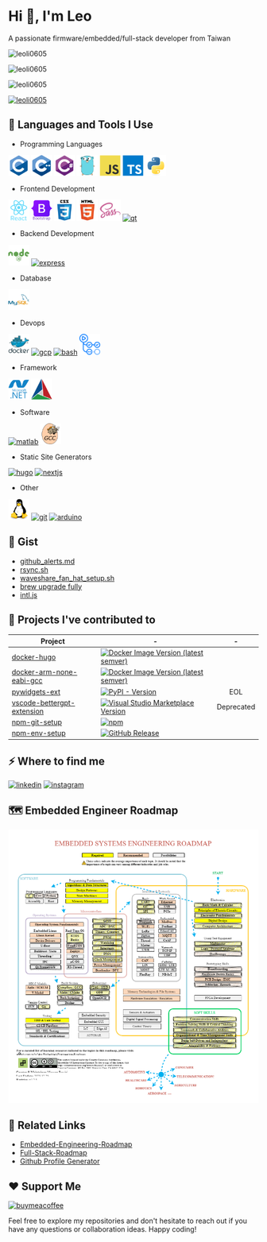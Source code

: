 # Hi 👋, I'm Leo

A passionate firmware/embedded/full-stack developer from Taiwan

![leoli0605](https://github-readme-stats.vercel.app/api?username=leoli0605&show_icons=true&locale=en&theme=gruvbox&card_width=440)

![leoli0605](https://github-readme-streak-stats.herokuapp.com/?user=leoli0605&&theme=gruvbox&card_width=440)

![leoli0605](https://github-readme-stats.vercel.app/api/top-langs?username=leoli0605&show_icons=true&locale=en&layout=compact&theme=gruvbox&card_width=440)

[![leoli0605](https://github-profile-trophy.vercel.app/?username=leoli0605&row=2&column=4&theme=gruvbox)](https://github.com/ryo-ma/github-profile-trophy)

## 🚀 Languages and Tools I Use

- Programming Languages

<a target="_blank" href="https://raw.githubusercontent.com/devicons/devicon/master/icons/c/c-original.svg" style="display: inline-block;"><img src="https://raw.githubusercontent.com/devicons/devicon/master/icons/c/c-original.svg" alt="c" width="42" height="42" /></a>
<a target="_blank" href="https://raw.githubusercontent.com/devicons/devicon/master/icons/cplusplus/cplusplus-original.svg" style="display: inline-block;"><img src="https://raw.githubusercontent.com/devicons/devicon/master/icons/cplusplus/cplusplus-original.svg" alt="cplusplus" width="42" height="42" /></a>
<a target="_blank" href="https://raw.githubusercontent.com/devicons/devicon/master/icons/csharp/csharp-original.svg" style="display: inline-block;"><img src="https://raw.githubusercontent.com/devicons/devicon/master/icons/csharp/csharp-original.svg" alt="csharp" width="42" height="42" /></a>
<a target="_blank" href="https://raw.githubusercontent.com/devicons/devicon/master/icons/go/go-original.svg" style="display: inline-block;"><img src="https://raw.githubusercontent.com/devicons/devicon/master/icons/go/go-original.svg" alt="go" width="42" height="42" /></a>
<a target="_blank" href="https://raw.githubusercontent.com/devicons/devicon/master/icons/javascript/javascript-original.svg" style="display: inline-block;"><img src="https://raw.githubusercontent.com/devicons/devicon/master/icons/javascript/javascript-original.svg" alt="javascript" width="42" height="42" /></a>
<a target="_blank" href="https://raw.githubusercontent.com/devicons/devicon/master/icons/typescript/typescript-original.svg" style="display: inline-block;"><img src="https://raw.githubusercontent.com/devicons/devicon/master/icons/typescript/typescript-original.svg" alt="typescript" width="42" height="42" /></a>
<a target="_blank" href="https://raw.githubusercontent.com/devicons/devicon/master/icons/python/python-original.svg" style="display: inline-block;"><img src="https://raw.githubusercontent.com/devicons/devicon/master/icons/python/python-original.svg" alt="python" width="42" height="42" /></a>

- Frontend Development

<a target="_blank" href="https://raw.githubusercontent.com/devicons/devicon/master/icons/react/react-original-wordmark.svg" style="display: inline-block;"><img src="https://raw.githubusercontent.com/devicons/devicon/master/icons/react/react-original-wordmark.svg" alt="react" width="42" height="42" /></a>
<a target="_blank" href="https://raw.githubusercontent.com/devicons/devicon/master/icons/bootstrap/bootstrap-original-wordmark.svg" style="display: inline-block;"><img src="https://raw.githubusercontent.com/devicons/devicon/master/icons/bootstrap/bootstrap-original-wordmark.svg" alt="bootstrap" width="42" height="42" /></a>
<a target="_blank" href="https://raw.githubusercontent.com/devicons/devicon/master/icons/css3/css3-original-wordmark.svg" style="display: inline-block;"><img src="https://raw.githubusercontent.com/devicons/devicon/master/icons/css3/css3-original-wordmark.svg" alt="css3" width="42" height="42" /></a>
<a target="_blank" href="https://raw.githubusercontent.com/devicons/devicon/master/icons/html5/html5-original-wordmark.svg" style="display: inline-block;"><img src="https://raw.githubusercontent.com/devicons/devicon/master/icons/html5/html5-original-wordmark.svg" alt="html5" width="42" height="42" /></a>
<a target="_blank" href="https://raw.githubusercontent.com/devicons/devicon/master/icons/sass/sass-original.svg" style="display: inline-block;"><img src="https://raw.githubusercontent.com/devicons/devicon/master/icons/sass/sass-original.svg" alt="sass" width="42" height="42" /></a>
<a target="_blank" href="https://upload.wikimedia.org/wikipedia/commons/0/0b/Qt_logo_2016.svg" style="display: inline-block;"><img src="https://upload.wikimedia.org/wikipedia/commons/0/0b/Qt_logo_2016.svg" alt="qt" width="42" height="42" /></a>

- Backend Development

<a target="_blank" href="https://raw.githubusercontent.com/devicons/devicon/master/icons/nodejs/nodejs-plain-wordmark.svg" style="display: inline-block;"><img src="https://raw.githubusercontent.com/devicons/devicon/master/icons/nodejs/nodejs-plain-wordmark.svg" alt="nodejs" width="42" height="42" /></a>
<a target="_blank" href="https://expressjs.com/" style="display: inline-block;"><img src="https://expressjs.com/images/favicon.png" alt="express" width="42" height="42" /></a>

- Database

<a target="_blank" href="https://raw.githubusercontent.com/devicons/devicon/master/icons/mysql/mysql-original-wordmark.svg" style="display: inline-block;"><img src="https://raw.githubusercontent.com/devicons/devicon/master/icons/mysql/mysql-original-wordmark.svg" alt="mysql" width="42" height="42" /></a>

- Devops

<a target="_blank" href="https://raw.githubusercontent.com/devicons/devicon/master/icons/docker/docker-original-wordmark.svg" style="display: inline-block;"><img src="https://raw.githubusercontent.com/devicons/devicon/master/icons/docker/docker-original-wordmark.svg" alt="docker" width="42" height="42" /></a>
<a target="_blank" href="https://www.vectorlogo.zone/logos/google_cloud/google_cloud-icon.svg" style="display: inline-block;"><img src="https://www.vectorlogo.zone/logos/google_cloud/google_cloud-icon.svg" alt="gcp" width="42" height="42" /></a>
<a target="_blank" href="https://raw.githubusercontent.com/odb/official-bash-logo/master/assets/Logos/Icons/SVG/512x512.svg" style="display: inline-block;"><img src="https://raw.githubusercontent.com/odb/official-bash-logo/master/assets/Logos/Icons/SVG/512x512.svg" alt="bash" width="42" height="42" /></a>
<a target="_blank" href="https://raw.githubusercontent.com/devicons/devicon/master/icons/githubactions/githubactions-original.svg" style="display: inline-block;"><img src="https://raw.githubusercontent.com/devicons/devicon/master/icons/githubactions/githubactions-original.svg" alt="githubactions" width="42" height="42" /></a>

- Framework

<a target="_blank" href="https://raw.githubusercontent.com/devicons/devicon/master/icons/dot-net/dot-net-plain-wordmark.svg" style="display: inline-block;"><img src="https://raw.githubusercontent.com/devicons/devicon/master/icons/dot-net/dot-net-plain-wordmark.svg" alt="dotnet" width="42" height="42" /></a>
<a target="_blank" href="https://raw.githubusercontent.com/devicons/devicon/master/icons/cmake/cmake-original.svg" style="display: inline-block;"><img src="https://raw.githubusercontent.com/devicons/devicon/master/icons/cmake/cmake-original.svg" alt="cmake" width="42" height="42" /></a>

- Software

<a target="_blank" href="https://upload.wikimedia.org/wikipedia/commons/2/21/Matlab_Logo.png" style="display: inline-block;"><img src="https://upload.wikimedia.org/wikipedia/commons/2/21/Matlab_Logo.png" alt="matlab" width="42" height="42" /></a>
<a target="_blank" href="https://raw.githubusercontent.com/devicons/devicon/master/icons/gcc/gcc-original.svg" style="display: inline-block;"><img src="https://raw.githubusercontent.com/devicons/devicon/master/icons/gcc/gcc-original.svg" alt="gcc" width="42" height="42" /></a>

- Static Site Generators

<a target="_blank" href="https://api.iconify.design/logos-hugo.svg" style="display: inline-block;"><img src="https://api.iconify.design/logos-hugo.svg" alt="hugo" width="42" height="42" /></a>
<a target="_blank" href="https://github.com/vercel/next.js/blob/canary/packages/next/README.md" style="display: inline-block;"><img src="https://assets.vercel.com/image/upload/v1662130559/nextjs/Icon_dark_background.png" alt="nextjs" width="42" height="42" /></a>

- Other

<a target="_blank" href="https://raw.githubusercontent.com/devicons/devicon/master/icons/linux/linux-original.svg" style="display: inline-block;"><img src="https://raw.githubusercontent.com/devicons/devicon/master/icons/linux/linux-original.svg" alt="linux" width="42" height="42" /></a>
<a target="_blank" href="https://www.vectorlogo.zone/logos/git-scm/git-scm-icon.svg" style="display: inline-block;"><img src="https://www.vectorlogo.zone/logos/git-scm/git-scm-icon.svg" alt="git" width="42" height="42" /></a>
<a target="_blank" href="https://cdn.worldvectorlogo.com/logos/arduino-1.svg" style="display: inline-block;"><img src="https://cdn.worldvectorlogo.com/logos/arduino-1.svg" alt="arduino" width="42" height="42" /></a>

## 🚩 Gist

<!-- GISTS_START -->

- [github_alerts.md](https://gist.github.com/leoli0605/3dfad8f972656044b428ee657b8f155e)
- [rsync.sh](https://gist.github.com/leoli0605/9296d3af3f9812c161c1ecfc2a70fbcb)
- [waveshare_fan_hat_setup.sh](https://gist.github.com/leoli0605/3fdf977e7211bab6447b216d70f901d4)
- [brew upgrade fully](https://gist.github.com/leoli0605/5dbae2028f39b56e7aad753231faef4f)
- [intl.js](https://gist.github.com/leoli0605/44dbc658c5ded573054cd409102312c8)
<!-- GISTS_END -->

## 🚩 Projects I've contributed to

| Project                                                                               | -                                                                                                                                                                               |     -      |
| ------------------------------------------------------------------------------------- | ------------------------------------------------------------------------------------------------------------------------------------------------------------------------------- | :--------: |
| [docker-hugo](https://github.com/leoli0605/docker-hugo)                               | [![Docker Image Version (latest semver)](https://img.shields.io/docker/v/jafee201153/hugo?sort=semver)](https://hub.docker.com/r/jafee201153/hugo)                              |            |
| [docker-arm-none-eabi-gcc](https://github.com/leoli0605/docker-arm-none-eabi-gcc)     | [![Docker Image Version (latest semver)](https://img.shields.io/docker/v/jafee201153/arm-none-eabi-gcc?sort=semver)](https://hub.docker.com/r/jafee201153/arm-none-eabi-gcc)    |            |
| [pywidgets-ext](https://github.com/leoli0605/pywidgets-ext)                           | [![PyPI - Version](https://img.shields.io/pypi/v/pywidgets-ext)](https://pypi.org/project/pywidgets-ext/)                                                                       |    EOL     |
| [vscode-bettergpt-extension](https://github.com/leoli0605/vscode-bettergpt-extension) | [![Visual Studio Marketplace Version](https://img.shields.io/visual-studio-marketplace/v/LeoLi.bettergpt)](https://marketplace.visualstudio.com/items?itemName=LeoLi.bettergpt) | Deprecated |
| [npm-git-setup](https://github.com/leoli0605/npm-git-setup)                           | [![npm](https://img.shields.io/npm/v/@leoli0605/git-setup)](https://www.npmjs.com/package/@leoli0605/git-setup)                                                                 |            |
| [npm-env-setup](https://github.com/DinosauriaLab/npm-env-setup)                       | [![GitHub Release](https://img.shields.io/github/v/release/DinosauriaLab/npm-env-setup)](https://github.com/DinosauriaLab/npm-env-setup/releases/latest)                        |            |

## ⚡️ Where to find me

[![linkedin](https://img.shields.io/badge/linkedin-logo?style=for-the-badge&logo=linkedin&logoColor=white&color=#0a77b6)](https://www.linkedin.com/in/chih-hung-li)
[![instagram](https://img.shields.io/badge/instagram-logo?style=for-the-badge&logo=instagram&logoColor=white&color=#F35369)](https://www.instagram.com/leoli.tech)

## 🗺️ Embedded Engineer Roadmap

[![Embedded Engineer Roadmap](./assets/Embedded-Engineering-Roadmap.drawio.png)](https://github.com/m3y54m/Embedded-Engineering-Roadmap)

## 🔗 Related Links

- [Embedded-Engineering-Roadmap](https://github.com/m3y54m/Embedded-Engineering-Roadmap)
- [Full-Stack-Roadmap](https://roadmap.sh/full-stack)
- [Github Profile Generator](https://github.com/wuyasong/github-profile-generator)

## ❤️ Support Me

[![buymeacoffee](https://cdn.buymeacoffee.com/buttons/v2/default-yellow.png)](https://www.buymeacoffee.com/leoli)

Feel free to explore my repositories and don't hesitate to reach out if you have any questions or collaboration ideas. Happy coding!
